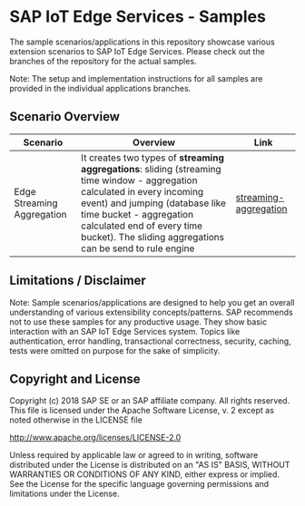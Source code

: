 # SAP IoT Edge Services -  Samples

The sample scenarios/applications in this repository showcase various extension scenarios to SAP IoT Edge Services. Please check out the branches of the repository for the actual samples.

Note:
The setup and implementation instructions for all samples are provided in the individual applications branches.


## Scenario Overview

| Scenario      | Overview      | Link          |
| ------------- | ------------- | ------------- |
| Edge Streaming Aggregation  | It creates two types of **streaming aggregations**: sliding (streaming time window - aggregation calculated in every incoming event) and jumping (database like time bucket - aggregation calculated end of every time bucket). The sliding aggregations can be send to rule engine | [streaming-aggregation](https://github.com/SAP/iot-edge-services-samples/tree/streaming-aggregation)  | 


## Limitations / Disclaimer
Note: Sample scenarios/applications are designed to help you get an overall understanding of various extensibility concepts/patterns. SAP recommends not to use these samples for any productive usage. They show basic interaction with an SAP IoT Edge Services system. Topics like authentication, error handling, transactional correctness, security, caching, tests were omitted on purpose for the sake of simplicity. 

## Copyright and License
Copyright (c) 2018 SAP SE or an SAP affiliate company. All rights reserved. This file is licensed under the Apache Software License, v. 2 except as noted otherwise in the LICENSE file

http://www.apache.org/licenses/LICENSE-2.0

Unless required by applicable law or agreed to in writing, software distributed under the License is distributed on an "AS IS" BASIS, WITHOUT WARRANTIES OR CONDITIONS OF ANY KIND, either express or implied. See the License for the specific language governing permissions and limitations under the License.
